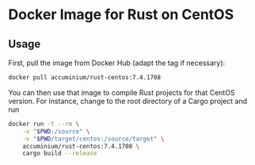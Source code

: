 # Docker Image for Rust on CentOS

## Usage

First, pull the image from Docker Hub (adapt the tag if necessary):
```sh
docker pull accuminium/rust-centos:7.4.1708
```

You can then use that image to compile Rust projects for that CentOS version.  For instance,
change to the root directory of a Cargo project and run
```sh
docker run -t --rm \
    -v "$PWD:/source" \
    -v "$PWD/target/centos:/source/target" \
    accuminium/rust-centos:7.4.1708 \
    cargo build --release
```
